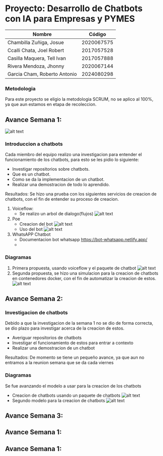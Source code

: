 # Proyecto: Desarrollo de Chatbots con IA para Empresas y PYMES

| Nombre                       | Código     |
|------------------------------|------------|
| Chambilla Zuñiga, Josue      | 2020067575 |
| Ccalli Chata, Joel Robert    | 2017057528 |
| Casilla Maquera, Tell Ivan   | 2017057888 |
| Rivera Mendoza, Jhonny       | 2020067144 |
| Garcia Cham, Roberto Antonio | 2024080298 |
### Metodologia
Para este proyecto se eligio la metodologia SCRUM, no se aplico al 100%, ya que aun estamos en etapa de recoleccion.
## Avance Semana 1:
![alt text](/img/image-3.png)
### Introduccion a chatbots
Cada miembro del equipo realizo una investigacion para entender el funcionamiento de los chatbots, para esto se les pidio lo siguiente:
- Investigar repositorios sobre chatbots.
- Que es un chatbot.
- Como se da la implementacion de un chatbot.
- Realizar una demostracion de todo lo aprendido.

Resultados:
Se hizo una prueba con los siguientes servicios de creacion de chatbots, con el fin de entender su proceso de creacion.
1. Voiceflow:
   - Se realizo un arbol de dialogo(flujos)
![alt text](/img/image-2.png)
2. Poe
   - Creacion del bot
   ![alt text](/img/image-1.png)
   - Uso del bot
   ![alt text](/img/image.png)
3. WhatsAPP Chatbot
   - Documentacion bot whatsapp
   https://bot-whatsapp.netlify.app/
   - 
### Diagramas
1. Primera propuesta, usando voiceflow y el paquete de chatbot
![alt text](/img/image-4.png)
2. Segunda propuesta, se hizo una simulacion para la creacion de chatbots en contenedores docker, con el fin de automatizar la creacion de estos.
![alt text](/img/image-5.png)
## Avance Semana 2:
### Investigacion de chatbots
Debido a que la investigacion de la semana 1 no se dio de forma correcta, se dio plazo para investigar acerca de la creacion de estos.
- Averiguar repositorios de chatbots
- Investigar el funcionamiento de estos para entrar a contexto
- Realizar una demostracion de un chatbot

Resultados:
De momento se tiene un pequeño avance, ya que aun no entramos a la reunion semana que se da cada viernes
### Diagramas
Se fue avanzando el modelo a usar para la creacion de los chatbots
- Creacion de chatbots usando un paquete de chatbots
![alt text](/img/image-6.png)
- Segundo modelo para la creacion de chatbots
![alt text](/img/image-7.png)
## Avance Semana 3:
## Avance Semana 1:
## Avance Semana 1:


